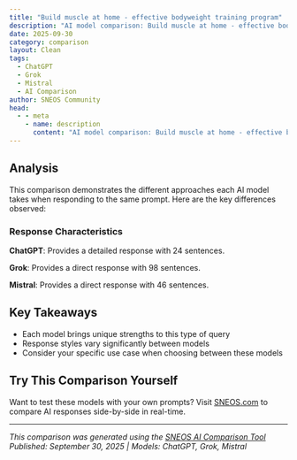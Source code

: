 ```yaml
---
title: "Build muscle at home - effective bodyweight training program"
description: "AI model comparison: Build muscle at home - effective bodyweight training program..."
date: 2025-09-30
category: comparison
layout: Clean
tags:
  - ChatGPT
  - Grok
  - Mistral
  - AI Comparison
author: SNEOS Community
head:
  - - meta
    - name: description
      content: "AI model comparison: Build muscle at home - effective bodyweight training program..."
---
```


<ChatComparison
  title="Build muscle at home - effective bodyweight training program"
  prompt="Build muscle at home - effective bodyweight training program"
  :responses='{"ChatGPT": "Certainly! Here\u0027s an effective bodyweight training program designed to build muscle at home. This program focuses on progressive overload, compound movements, and balanced training for all major muscle groups.\n\n---\n\n## Effective Bodyweight Training Program for Muscle Building\n\n### Key Principles:\n- **Progressive Overload:** Increase reps, sets, or difficulty over time.\n- **Controlled Tempo:** Slow, controlled movements to increase muscle tension.\n- **Full Range of Motion:** Ensure proper form and full extension/contraction.\n- **Rest:** 60-90 seconds between sets.\n- **Frequency:** 3-4 times per week.\n\n---\n\n### Workout Structure:\n- Warm-up: 5-10 minutes\n- Workout: 3-4 sets per exercise, 8-15 reps each (adjust reps based on difficulty)\n- Cool down and stretch\n\n---\n\n### Warm-up (Example)\n- Jumping jacks - 1 min\n- Arm circles - 30 sec each direction\n- Hip circles - 30 sec each direction\n- Bodyweight squats - 15 reps\n\n---\n\n### Exercises\n\n#### 1. Push (Chest, Shoulders, Triceps)\n- **Standard Push-Ups** \u2014 targets chest, shoulders, triceps \n *Modification:* Knee push-ups or incline push-ups if too hard \n *Progression:* Elevated feet push-ups, diamond push-ups, archer push-ups\n\n#### 2. Pull (Back, Biceps)\n- **Inverted Rows (under a sturdy table or using a low bar)** \n *If not available:* Doorway rows with a towel or resistance band rows (if you have bands) \n *Alternative:* Negative pull-ups if you have a pull-up bar\n\n#### 3. Legs (Quads, Hamstrings, Glutes)\n- **Bodyweight Squats** \n *Progression:* Bulgarian split squats, pistol squats (single leg squats)\n\n- **Glute Bridges** \n *Progression:* Single-leg glute bridges\n\n#### 4. Core\n- **Plank** - hold for 30-60 seconds \n *Progression:* Plank with shoulder taps, side planks\n\n- **Leg Raises** \n *Progression:* Hanging leg raises (if possible)\n\n---\n\n### Sample Workout Routine\n\n| Exercise | Sets | Reps / Duration | Notes |\n|----------------------|------|-------------------------|--------------------------------|\n| Push-Ups | 3-4 | 8-15 | Progress difficulty over time |\n| Inverted Rows | 3-4 | 8-15 | Use a sturdy surface |\n| Bodyweight Squats | 3-4 | 15-20 | Progress to Bulgarian split squats |\n| Glute Bridges | 3-4 | 15-20 | Add single-leg variation |\n| Plank | 3-4 | 30-60 seconds | Increase duration gradually |\n| Leg Raises | 3-4 | 10-15 | Controlled movements |\n\n---\n\n### Tips to Build Muscle with Bodyweight Training:\n- Focus on **muscle tension** and going slow (e.g., 3 seconds down, 1 second pause, 1 second up).\n- **Increase difficulty** by changing leverage (e.g., feet elevated push-ups) or increasing reps/sets.\n- Prioritize **consistent nutrition** with enough protein intake (about 1.6-2.2g protein per kg bodyweight).\n- Get adequate **rest and recovery**.\n- Track your progress and aim to gradually increase workload.\n\n---\n\nIf you want, I can help customize this program further based on your current fitness level or available equipment!", "Grok": "Building muscle at home using bodyweight exercises is entirely possible with a well-structured program, consistency, and progressive overload. Bodyweight training can be highly effective, especially if you manipulate variables like volume, intensity, and tempo to challenge your muscles. Below is an effective bodyweight training program designed for building muscle at home, suitable for beginners to intermediates. It includes exercises, progressions, and tips for long-term gains.\n\n### Key Principles for Muscle Growth with Bodyweight Training\n1. **Progressive Overload**: Gradually increase the difficulty by adding reps, sets, slowing down the tempo, or progressing to harder variations of exercises.\n2. **Volume**: Aim for 10\u201320 sets per muscle group per week, spread across 2\u20133 sessions.\n3. **Rest Periods**: Rest 60\u201390 seconds between sets for hypertrophy (muscle growth).\n4. **Form**: Prioritize proper form to avoid injury and maximize muscle engagement.\n5. **Recovery**: Allow 48\u201372 hours of rest for each muscle group between sessions. Sleep 7\u20139 hours per night and eat enough protein (0.7\u20131g per pound of body weight).\n6. **Frequency**: Train each muscle group 2\u20133 times per week for optimal growth.\n\n### Equipment Needed\n- None required, but optional items like a pull-up bar, resistance bands, or a sturdy chair can add variety.\n- A soft surface (like a mat) for comfort during floor exercises.\n\n---\n\n### 4-Day Bodyweight Training Program\nThis program is a 4-day split, with 2 upper body and 2 lower body days per week, plus rest or active recovery days. Adjust the reps and sets based on your fitness level. Perform this program for 6\u20138 weeks, then increase difficulty by progressing to harder variations or adding volume.\n\n#### Day 1: Upper Body (Push Focus)\nFocus: Chest, Shoulders, Triceps \nWarm-Up: 5\u201310 mins of dynamic stretches (arm circles, shoulder rolls, cat-cow) and 1\u20132 mins of jumping jacks.\n\n| Exercise | Sets/Reps | Notes |\n|-------------------------|------------------|----------------------------------------------------------------------|\n| Standard Push-Ups | 3\u20134 x 8\u201315 | Keep body in a straight line, elbows at 45-degree angle. |\n| Pike Push-Ups | 3 x 8\u201312 | Focus on shoulders; form a \u201CV\u201D shape with hips high. |\n| Tricep Dips (on a Chair)| 3 x 10\u201315 | Keep elbows pointing straight back, lower until shoulders are level with elbows. |\n| Plank with Shoulder Taps| 3 x 20 taps/side | Keep hips stable, avoid swaying. |\n\nCool-Down: Stretch chest and shoulders (doorway chest stretch, tricep stretch) for 5 mins.\n\n#### Day 2: Lower Body \u0026 Core\nFocus: Quads, Hamstrings, Glutes, Core \nWarm-Up: 5\u201310 mins of dynamic stretches (leg swings, hip circles) and 1\u20132 mins of high knees.\n\n| Exercise | Sets/Reps | Notes |\n|-------------------------|------------------|----------------------------------------------------------------------|\n| Bodyweight Squats | 4 x 15\u201320 | Keep chest up, knees tracking over toes, go below parallel if possible. |\n| Bulgarian Split Squats | 3 x 10\u201312/leg | Use a chair or couch for rear foot elevation. |\n| Glute Bridges | 3 x 15\u201320 | Squeeze glutes at the top, keep core tight. |\n| Plank Hold | 3 x 30\u201360 sec | Keep back straight, engage core. |\n| Bicycle Crunches | 3 x 20/side | Focus on slow, controlled movement. |\n\nCool-Down: Stretch quads, hamstrings, and hip flexors for 5 mins.\n\n#### Day 3: Rest or Active Recovery\n- Light activity like walking, yoga, or stretching for 20\u201330 mins.\n- Foam rolling (if available) to release muscle tension.\n\n#### Day 4: Upper Body (Pull Focus)\nFocus: Back, Biceps, Rear Shoulders \nWarm-Up: 5\u201310 mins of dynamic stretches (arm swings, scapular push-ups) and 1\u20132 mins of jumping jacks.\n\n| Exercise | Sets/Reps | Notes |\n|-------------------------|------------------|----------------------------------------------------------------------|\n| Inverted Rows (Under a Table) | 3\u20134 x 8\u201315 | Use a sturdy table or bar; keep body straight, pull chest to edge. |\n| Superman Hold | 3 x 20\u201330 sec | Lie face down, lift arms/legs off ground, hold with back engaged. |\n| Reverse Flys (with Towels)| 3 x 12\u201315 | Use two small towels on a smooth floor, slide arms out to sides. |\n| Plank to Downward Dog | 3 x 10 reps | Transition smoothly, focus on shoulder and back engagement. |\n\n**Note**: If you have a pull-up bar, replace inverted rows with pull-ups or negative pull-ups (3\u20134 sets of 3\u20135 reps). \nCool-Down: Stretch lats and biceps for 5 mins.\n\n#### Day 5: Lower Body \u0026 Core\nFocus: Quads, Hamstrings, Glutes, Core \nWarm-Up: Same as Day 2.\n\n| Exercise | Sets/Reps | Notes |\n|-------------------------|------------------|----------------------------------------------------------------------|\n| Jump Squats | 3 x 10\u201312 | Explode upward, land softly. Rest if fatigued to maintain form. |\n| Single-Leg Glute Bridges| 3 x 12\u201315/leg | Focus on squeezing glutes, keep hips level. |\n| Lunges (Forward or Reverse)| 3 x 12\u201315/leg | Keep torso upright, knee over ankle. |\n| Side Plank | 3 x 20\u201340 sec/side| Keep hips lifted, engage obliques. |\n| Leg Raises | 3 x 15\u201320 | Lie on back, lift legs to 90 degrees, lower slowly. |\n\nCool-Down: Same as Day 2.\n\n#### Day 6: Rest or Active Recovery\n- Same as Day 3.\n\n#### Day 7: Full Body or Optional Cardio\n- Option 1: Full-body circuit (pick 1\u20132 exercises per muscle group from above, 3 rounds, 10\u201315 reps each).\n- Option 2: Cardio (brisk walking, jogging, or jumping jacks for 20\u201330 mins).\n- Cool-Down: Full-body stretching for 5\u201310 mins.\n\n---\n\n### Progressions for Continued Growth\nAs exercises become easier, use these methods to increase difficulty:\n1. **Increase Reps/Sets**: Add 1\u20132 reps or an extra set until you hit the upper range (e.g., 15\u201320 reps).\n2. **Slow Down Tempo**: Perform reps with a 3\u20134 second eccentric (lowering) phase to increase time under tension.\n3. **Add Variations**: Progress to harder versions of exercises:\n - Push-Ups: Diamond, Archer, or One-Arm Push-Ups.\n - Squats: Pistol Squats (assisted or full), Jump Squats with a pause at the bottom.\n - Pull-Ups: If you have a bar, work toward full pull-ups or add weight (e.g., backpack).\n4. **Add Weight**: Use household items like a backpack filled with books or water bottles as resistance.\n5. **Reduce Rest**: Shorten rest periods to 45\u201360 seconds to increase intensity.\n\n---\n\n### Nutrition for Muscle Growth\n- **Caloric Surplus**: Eat 250\u2013500 calories above your maintenance level to fuel muscle growth. Use a calorie calculator to estimate your needs.\n- **Protein Intake**: Aim for 0.7\u20131g of protein per pound of body weight daily (e.g., chicken, eggs, tofu, beans, protein shakes).\n- **Carbs \u0026 Fats**: Fuel workouts with carbs (rice, oats, fruits) and include healthy fats (avocado, nuts, olive oil) for energy and hormones.\n- **Hydration**: Drink plenty of water (2\u20133 liters/day) to support recovery.\n- **Timing**: Eat a protein-rich meal or snack within 1\u20132 hours post-workout to aid recovery.\n\n---\n\n### Sample Weekly Schedule\n| Day | Focus |\n|-----------|---------------------------|\n| Monday | Upper Body (Push) |\n| Tuesday | Lower Body \u0026 Core |\n| Wednesday | Rest/Active Recovery |\n| Thursday | Upper Body (Pull) |\n| Friday | Lower Body \u0026 Core |\n| Saturday | Rest/Active Recovery |\n| Sunday | Full Body or Cardio |\n\n---\n\n### Additional Tips\n1. **Track Progress**: Log your reps, sets, and how exercises feel each week to monitor improvements.\n2. **Warm-Up \u0026 Cool-Down**: Never skip these to prevent injury and improve mobility.\n3. **Consistency**: Stick to the program for at least 6\u20138 weeks to see noticeable gains.\n4. **Listen to Your Body**: If you feel pain (not to be confused with muscle soreness), stop and reassess form or take extra rest.\n5. **Mind-Muscle Connection**: Focus on the target muscle during each rep to maximize engagement.\n\nBy following this program and gradually increasing the challenge, you can build muscle effectively at home with minimal or no equipment. If you have specific goals (e.g., focusing on a certain muscle group) or limitations (e.g., injuries), let me know, and I can tailor the plan further!", "Mistral": "Building muscle at home using bodyweight exercises can be very effective. Here\u0027s a simple yet challenging program that you can follow. This program will target major muscle groups and can be done with minimal equipment.\n\n### Warm-Up (5-10 minutes)\n1. **Jumping Jacks** - 2 minutes\n2. **High Knees** - 1 minute\n3. **Arm Circles** - 1 minute (forward and backward)\n4. **Leg Swings** - 1 minute (forward and backward)\n5. **Dynamic Stretching** - 2 minutes (leg swings, hip rotations, etc.)\n\n### Workout (3-4 days per week)\n\n#### Day 1: Upper Body\n1. **Push-Ups** - 3 sets of 10-15 reps\n - Variations: Knee push-ups, incline push-ups, decline push-ups, diamond push-ups\n2. **Tricep Dips** - 3 sets of 10-15 reps\n - Use a chair or bench\n3. **Pull-Ups** - 3 sets of 5-10 reps\n - Use a door frame or pull-up bar\n4. **Inverted Rows** - 3 sets of 10-15 reps\n - Use a sturdy table or suspension trainer\n5. **Plank** - 3 sets of 30-60 seconds\n\n#### Day 2: Lower Body\n1. **Squats** - 3 sets of 15-20 reps\n - Variations: Jump squats, pistol squats\n2. **Lunges** - 3 sets of 10-15 reps per leg\n - Variations: Walking lunges, reverse lunges\n3. **Glute Bridges** - 3 sets of 15-20 reps\n - Variations: Single-leg glute bridges, hip thrusts\n4. **Calf Raises** - 3 sets of 15-20 reps\n - Use a step or elevated surface\n5. **Bicycle Crunches** - 3 sets of 15-20 reps per side\n\n#### Day 3: Full Body\n1. **Burpees** - 3 sets of 10-15 reps\n2. **Mountain Climbers** - 3 sets of 30-60 seconds\n3. **Plank to Push-Up** - 3 sets of 10-15 reps\n4. **Jump Squats** - 3 sets of 15-20 reps\n5. **Leg Raises** - 3 sets of 15-20 reps\n\n#### Day 4: Core and Cardio\n1. **Plank** - 3 sets of 30-60 seconds\n2. **Russian Twists** - 3 sets of 15-20 reps per side\n3. **Bicycle Crunches** - 3 sets of 15-20 reps per side\n4. **Jumping Jacks** - 3 sets of 1 minute\n5. **High Knees** - 3 sets of 1 minute\n\n### Cool-Down (5-10 minutes)\n1. **Static Stretching** - 5 minutes\n - Focus on major muscle groups: hamstrings, quads, chest, back, shoulders\n2. **Deep Breathing** - 2 minutes\n - Inhale deeply through your nose, exhale slowly through your mouth\n\n### Tips for Success\n1. **Consistency**: Aim to workout 3-4 days per week.\n2. **Progression**: Increase the number of sets, reps, or intensity as you get stronger.\n3. **Nutrition**: Ensure you\u0027re eating a balanced diet with adequate protein to support muscle growth.\n4. **Rest**: Allow for at least one rest day between workouts to let your muscles recover.\n5. **Hydration**: Stay hydrated before, during, and after your workouts.\n\n### Equipment (Optional)\n- **Resistance Bands**: For added resistance in exercises like squats and lunges.\n- **Pull-Up Bar**: For pull-ups and inverted rows.\n- **Yoga Mat**: For comfort during floor exercises.\n\nThis program is designed to be flexible and can be adjusted based on your fitness level and goals. Listen to your body and modify exercises as needed."}' 
  published-date="22:46"
/>

## Analysis

This comparison demonstrates the different approaches each AI model takes when responding to the same prompt. Here are the key differences observed:

### Response Characteristics

**ChatGPT**: Provides a detailed response with 24 sentences. 

**Grok**: Provides a direct response with 98 sentences. 

**Mistral**: Provides a direct response with 46 sentences. 

## Key Takeaways

- Each model brings unique strengths to this type of query
- Response styles vary significantly between models
- Consider your specific use case when choosing between these models

## Try This Comparison Yourself

Want to test these models with your own prompts? Visit [SNEOS.com](https://sneos.com) to compare AI responses side-by-side in real-time.

---

*This comparison was generated using the [SNEOS AI Comparison Tool](https://sneos.com)*
*Published: September 30, 2025 | Models: ChatGPT, Grok, Mistral*
